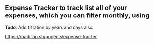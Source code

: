 ## Expense Tracker to track list all of your expenses, which you can filter monthly, using <Argparse>

**Todo**: Add filtration by years and days also.


https://roadmap.sh/projects/expense-tracker
